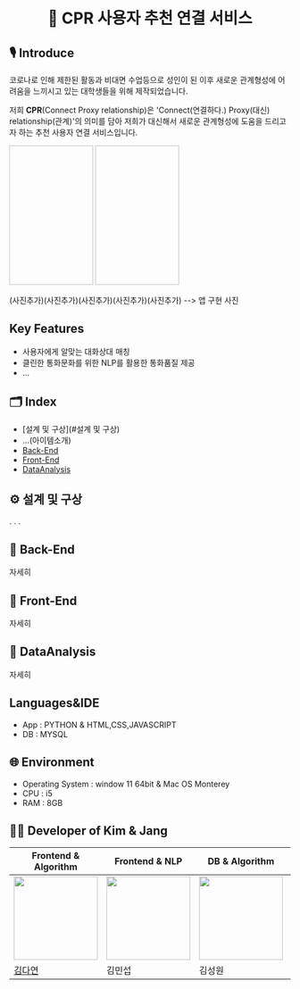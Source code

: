 # <center>**📡 CPR 사용자 추천 연결 서비스**</center>

## 🎙️ **Introduce**
코로나로 인해 제한된 활동과 비대면 수업등으로 성인이 된 이후 새로운 관계형성에 어려움을 느끼시고 있는 대학생들을 위해 제작되었습니다.

저희 **CPR**(Connect Proxy relationship)은 'Connect(연결하다.) Proxy(대신) relationship(관계)'의 의미를 담아 저희가 대신해서 새로운 관계형성에 도움을 드리고자 하는 추천 사용자 연결 서비스입니다.



<img scr="https://user-images.githubusercontent.com/88781717/150626462-0cfa4e1a-361f-4abf-b134-76dedb69971a.jpeg" width="150" height="250">
<img scr="https://user-images.githubusercontent.com/88781717/150626462-0cfa4e1a-361f-4abf-b134-76dedb69971a.jpeg" width="150" height="250">


(사진추가)(사진추가)(사진추가)(사진추가)(사진추가) --> 앱 구현 사진

## **Key Features**
* 사용자에게 알맞는 대화상대 매칭
* 클린한 통화문화를 위한 NLP를 활용한 통화품질 제공
* ...

## 🗂️ **Index**
* [설계 및 구상](#설계 및 구상)
* ...(아이템소개)
* [Back-End](#Back-End)
* [Front-End](#🔨Front-End)
* [DataAnalysis](#🔨DataAnalysis)


## ⚙️ **설계 및 구상**
.
.
.


## 🔨 **Back-End**
자세히

## 🔨 **Front-End**
자세히

## 🔨 **DataAnalysis**
자세히




## **Languages&IDE**
* App : PYTHON & HTML,CSS,JAVASCRIPT
* DB : MYSQL

## 🌐 **Environment**
* Operating System : window 11 64bit & Mac OS Monterey
* CPU : i5
* RAM : 8GB



## 👩‍💻 **Developer of Kim & Jang**
|Frontend & Algorithm|Frontend & NLP|DB & Algorithm|NLP & Algorithm|DB & Algorithm|
|--|--|--|--|--|
|<img src="https://avatars.githubusercontent.com/u/96629346?v=4"  width="150" height="150"/>|<img src="https://mblogthumb-phinf.pstatic.net/MjAyMjAxMTlfMTgx/MDAxNjQyNTY4MjcxNzc0.9FZZzG7OIT-hqtZ_7rOVEci8IeeEJ9shM_-D8-dPqugg.SwO-Bsd5H9QGQIAbDrASZEpEVthZEgh_6eIDfqiPODcg.PNG.pmj1010235/IN_duck.png?type=w800"  width="150" height="150"/>|<img src="https://mblogthumb-phinf.pstatic.net/MjAyMjAxMTlfMTMx/MDAxNjQyNTY4MDM3ODA3.LAWjWD8QCNZBVQxPsNlSkz-LoypP5lIxGiwqs-ar0fEg.bgg0nDHqkfVg3SSIf-er0zq3uDwNTSPsshkPDmjT3ykg.JPEG.pmj1010235/KakaoTalk_20220119_131657794.jpg?type=w800"  width="150" height="150"/>|<img src="https://user-images.githubusercontent.com/97957438/149934844-3d94fb3d-e29d-4550-a61d-ff9be35667de.png"  width="150" height="150">|<img src="https://mblogthumb-phinf.pstatic.net/MjAyMjAxMTlfMjgw/MDAxNjQyNTkxMTE5ODg0.j1nbRY6Uc17N4EYSNSTpvn7c-0DgVdyqbsZ7usPghrsg.u5YxXs7L1Prtr6yVFiR5NakcfzP22A_XfudxA91xDSIg.PNG.pmj1010235/KakaoTalk_20220119_195008561.png?type=w800"  width="150" height="150"/>|
|[김다연](https://github.com/nae-room)|김민섭|김성원|김예린|장찬영|
